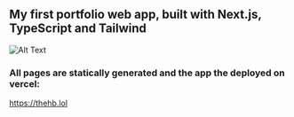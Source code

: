 ## My first portfolio web app, built with Next.js, TypeScript and Tailwind

![Alt Text](https://media.giphy.com/media/l2JdTkHW1KZPdvdS0/giphy.gif)

### All pages are statically generated and the app the deployed on vercel:
https://thehb.lol

